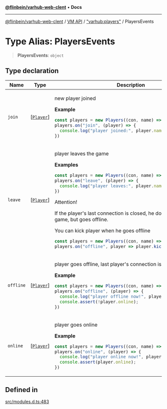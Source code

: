 [**@flinbein/varhub-web-clent**](../../../../README.md) • **Docs**

***

[@flinbein/varhub-web-clent](../../../../README.md) / [VM API](../../../README.md) / ["varhub:players"](../README.md) / PlayersEvents

# Type Alias: PlayersEvents

> **PlayersEvents**: `object`

## Type declaration

<table>
<thead>
<tr>
<th>Name</th>
<th>Type</th>
<th>Description</th>
<th>Defined in</th>
</tr>
</thead>
<tbody>
<tr>
<td>

`join`

</td>
<td>

[[`Player`](../interfaces/Player.md)]

</td>
<td>

new player joined

**Example**

```typescript
const players = new Players((con, name) => String(name));
players.on("join", (player) => {
  console.log("player joined:", player.name);
})
```

</td>
<td>

[src/modules.d.ts:494](https://github.com/flinbein/varhub-web-client/blob/4b277cc940da1f35f3cf26aba33bb11aae1725b5/src/modules.d.ts#L494)

</td>
</tr>
<tr>
<td>

`leave`

</td>
<td>

[[`Player`](../interfaces/Player.md)]

</td>
<td>

player leaves the game

**Examples**

```typescript
const players = new Players((con, name) => String(name));
players.on("leave", (player) => {
  console.log("player leaves:", player.name);
})
```

Attention!

If the player's last connection is closed, he does not leave the game, but goes offline.

You can kick player when he goes offline

```typescript
const players = new Players((con, name) => String(name));
players.on("offline", player => player.kick("disconnected"))
```

</td>
<td>

[src/modules.d.ts:516](https://github.com/flinbein/varhub-web-client/blob/4b277cc940da1f35f3cf26aba33bb11aae1725b5/src/modules.d.ts#L516)

</td>
</tr>
<tr>
<td>

`offline`

</td>
<td>

[[`Player`](../interfaces/Player.md)]

</td>
<td>

player goes offline, last player's connection is closed.

**Example**

```typescript
const players = new Players((con, name) => String(name));
players.on("offline", (player) => {
  console.log("player offline now!", player.name);
  console.assert(!player.online);
})
```

</td>
<td>

[src/modules.d.ts:540](https://github.com/flinbein/varhub-web-client/blob/4b277cc940da1f35f3cf26aba33bb11aae1725b5/src/modules.d.ts#L540)

</td>
</tr>
<tr>
<td>

`online`

</td>
<td>

[[`Player`](../interfaces/Player.md)]

</td>
<td>

player goes online

**Example**

```typescript
const players = new Players((con, name) => String(name));
players.on("online", (player) => {
  console.log("player online now!", player.name);
  console.assert(player.online);
})
```

</td>
<td>

[src/modules.d.ts:528](https://github.com/flinbein/varhub-web-client/blob/4b277cc940da1f35f3cf26aba33bb11aae1725b5/src/modules.d.ts#L528)

</td>
</tr>
</tbody>
</table>

## Defined in

[src/modules.d.ts:483](https://github.com/flinbein/varhub-web-client/blob/4b277cc940da1f35f3cf26aba33bb11aae1725b5/src/modules.d.ts#L483)
